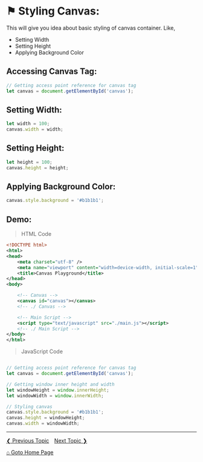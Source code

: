 # &#9873; Styling Canvas:

This will give you idea about basic styling of canvas container. Like,
- Setting Width
- Setting Height
- Applying Background Color

## Accessing Canvas Tag:

```js
// Getting access point reference for canvas tag
let canvas = document.getElementById('canvas');
```

## Setting Width:

```js
let width = 100;
canvas.width = width;
```

## Setting Height:

```js
let height = 100;
canvas.height = height;
```


## Applying Background Color:

```js
canvas.style.background = '#b1b1b1';
```

## Demo:

> HTML Code 

```xml
<!DOCTYPE html>
<html>
<head>
	<meta charset="utf-8" />
	<meta name="viewport" content="width=device-width, initial-scale=1" />
	<title>Canvas Playground</title>
</head>
<body>

	<!-- Canvas -->
	<canvas id="canvas"></canvas>
	<!-- ./ Canvas -->

	<!-- Main Script -->
	<script type="text/javascript" src="./main.js"></script>
	<!-- ./ Main Script -->
</body>
</html>
```

> JavaScript Code

```js

// Getting access point reference for canvas tag
let canvas = document.getElementById('canvas');

// Getting window inner height and width
let windowHeight = window.innerHeight;
let windowWidth = window.innerWidth;

// Styling canvas
canvas.style.background = '#b1b1b1';
canvas.height = windowHeight;
canvas.width = windowWidth;

```

---

[&#10094; Previous Topic](./usage-guide.md)&emsp;[Next Topic &#10095;](./usage-guide.md)

[&#8962; Goto Home Page](../README.md)
